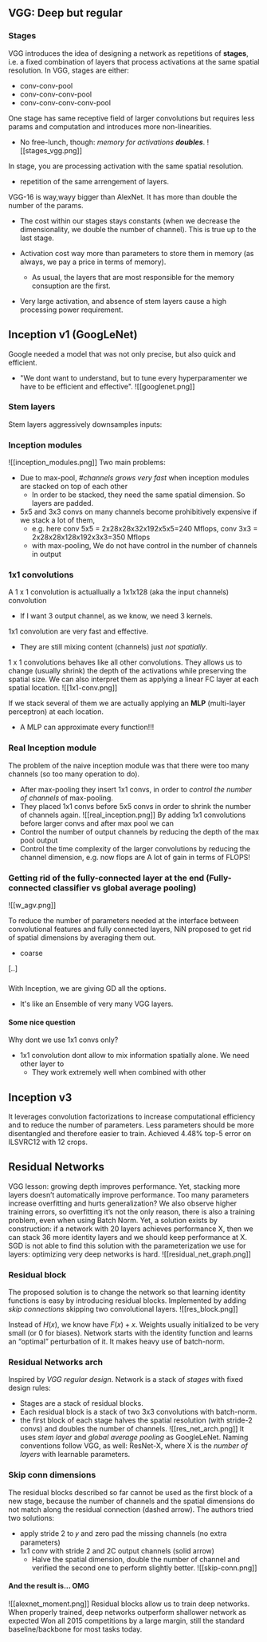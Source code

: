 
## VGG: Deep but regular

### Stages
VGG introduces the idea of designing a network as repetitions of __stages__, i.e. a fixed combination of layers that process activations at the same spatial resolution. In VGG, stages are either: 
- conv-conv-pool 
- conv-conv-conv-pool 
- conv-conv-conv-conv-pool

One stage has same receptive field of larger convolutions but requires less params and computation and introduces more non-linearities. 
- No free-lunch, though: _memory for activations __doubles___.
![[stages_vgg.png]]

In stage, you are processing activation with the same spatial resolution. 
- repetition of the same arrengement of layers.

VGG-16 is way,wayy bigger than AlexNet. It has more than double the number of the params. 
- The cost within our stages stays constants (when we decrease the dimensionality, we double the number of channel). This is true up to the last stage. 
- Activation cost way more than parameters to store them in memory (as always, we pay a price in terms of memory). 
	- As usual, the layers that are most responsible for the memory consuption are the first. 

- Very large activation, and absence of stem layers cause a high processing power requirement. 

## Inception v1 (GoogLeNet)
Google needed a model that was not only precise, but also quick and efficient. 
- "We dont want to understand, but to tune every hyperparamenter we have to be efficient and effective". 
![[googlenet.png]]

### Stem layers
Stem layers aggressively downsamples inputs:

### Inception modules
![[inception_modules.png]]
Two main problems: 
- Due to max-pool, $\#channels$ _grows very fast_ when inception modules are stacked on top of each other 
	- In order to be stacked, they need the same spatial dimension. So layers are padded. 
- 5x5 and 3x3 convs on many channels become prohibitively expensive if we stack a lot of them, 
	- e.g. here conv 5x5 = 2x28x28x32x192x5x5=240 Mflops, conv 3x3 = 2x28x28x128x192x3x3=350 Mflops
	- with max-pooling, We do not have control in the number of channels in output 

### 1x1 convolutions
A 1 x 1 convolution is actuallually a 1x1x128 (aka the input channels) convolution  
- If I want 3 output channel, as we know, we need 3 kernels. 

1x1 convolution are very fast and effective. 
- They are still mixing content (channels) just _not spatially_. 

1 x 1 convolutions behaves like all other convolutions. They allows us to change (usually shrink) the depth of the activations while preserving the spatial size. We can also interpret them as applying a linear FC layer at each spatial location.
![[1x1-conv.png]]

If we stack several of them we are actually applying an __MLP__ (multi-layer perceptron) at each location.
- A MLP can approximate every function!!!

### Real Inception module
The problem of the naive inception module was that there were too many channels (so too many operation to do).
- After max-pooling they insert 1x1 convs, in order to _control the number of channels_ of max-pooling. 
- They placed 1x1 convs before 5x5 convs in order to shrink the number of channels again. 
![[real_inception.png]]
By adding 1x1 convolutions before larger convs and after max pool we can 
- Control the number of output channels by reducing the depth of the max pool output 
- Control the time complexity of the larger convolutions by reducing the channel dimension, e.g. now flops are
A lot of gain in terms of FLOPS! 

### Getting rid of the fully-connected layer at the end (Fully-connected classifier vs global average pooling)

![[w_agv.png]]

To reduce the number of parameters needed at the interface between convolutional features and fully connected layers, NiN proposed to get rid of spatial dimensions by averaging them out. 
- coarse 

[..]

### 
With Inception, we are giving GD all the options. 
- It's like an Ensemble of very many VGG layers. 

#### Some nice question
Why dont we use 1x1 convs only?
- 1x1 convolution dont allow to mix information spatially alone. We need other layer to 
	- They work extremely well when combined with other 


## Inception v3
It leverages convolution factorizations to increase computational efficiency and to reduce the number of parameters. Less parameters should be more disentangled and therefore easier to train. Achieved 4.48% top-5 error on ILSVRC12 with 12 crops.

## Residual Networks
VGG lesson: growing depth improves performance. Yet, stacking more layers doesn’t automatically improve performance. Too many parameters increase overfitting and hurts generalization? We also observe higher training errors, so overfitting it’s not the only reason, there is also a training problem, even when using Batch Norm. Yet, a solution exists by construction: if a network with 20 layers achieves performance X, then we can stack 36 more identity layers and we should keep performance at X. SGD is not able to find this solution with the parameterization we use for layers: optimizing very deep networks is hard.
![[residual_net_graph.png]]

### Residual block
The proposed solution is to change the network so that learning identity functions is easy by introducing residual blocks. Implemented by adding _skip connections_ skipping two convolutional layers.
![[res_block.png]]

Instead of $H(x)$, we know have $F(x) + x$. 
Weights usually initialized to be very small (or 0 for biases). Network starts with the identity function and learns an “optimal” perturbation of it. It makes heavy use of batch-norm.

### Residual Networks arch
Inspired by _VGG regular design_.
Network is a stack of _stages_ with fixed design rules: 
- Stages are a stack of residual blocks.
- Each residual block is a stack of two 3x3 convolutions with batch-norm. 
- the first block of each stage halves the spatial resolution (with stride-2 convs) and doubles the number of channels.
 ![[res_net_arch.png]]
It uses _stem layer_ and _global average pooling_ as GoogleLeNet.
Naming conventions follow VGG, as well: ResNet-X, where X is the _number of layers_ with learnable parameters.

### Skip conn dimensions
The residual blocks described so far cannot be used as the first block of a new stage, because the number of channels and the spatial dimensions do not match along the residual connection (dashed arrow).
The authors tried two solutions: 
- apply stride 2 to 𝑦 and zero pad the missing channels (no extra parameters) 
- 1x1 conv with stride 2 and 2C output channels (solid arrow)
	- Halve the spatial dimension, double the number of channel
and verified the second one to perform slightly better.
![[skip-conn.png]]

#### And the result is... OMG
![[alexnet_moment.png]]
Residual blocks allow us to train deep networks. When properly trained, deep networks outperform shallower network as expected Won all 2015 competitions by a large margin, still the standard baseline/backbone for most tasks today.